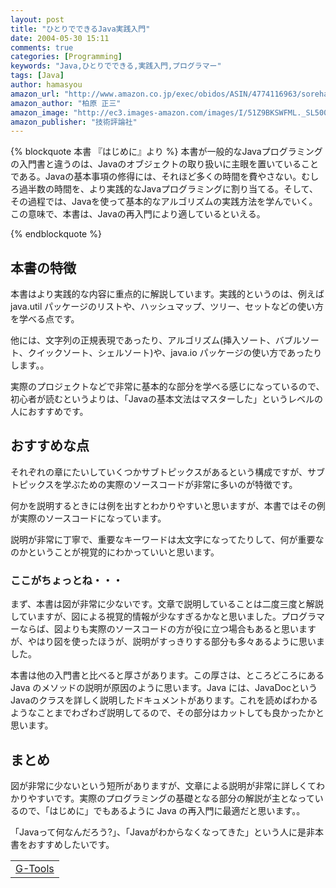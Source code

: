 ```yaml
---
layout: post
title: "ひとりでできるJava実践入門"
date: 2004-05-30 15:11
comments: true
categories: [Programming]
keywords: "Java,ひとりでできる,実践入門,プログラマー"
tags: [Java]
author: hamasyou
amazon_url: "http://www.amazon.co.jp/exec/obidos/ASIN/4774116963/sorehabooks-22"
amazon_author: "柏原 正三"
amazon_image: "http://ec3.images-amazon.com/images/I/51Z9BKSWFML._SL500_AA300_.jpg"
amazon_publisher: "技術評論社"
---
```


{% blockquote 本書 『はじめに』より %}
本書が一般的なJavaプログラミングの入門書と違うのは、Javaのオブジェクトの取り扱いに主眼を置いていることである。Javaの基本事項の修得には、それほど多くの時間を費やさない。むしろ過半数の時間を、より実践的なJavaプログラミングに割り当てる。そして、その過程では、Javaを使って基本的なアルゴリズムの実践方法を学んでいく。この意味で、本書は、Javaの再入門により適しているといえる。


{% endblockquote %}


<!-- more -->

<h2>本書の特徴</h2>

本書はより実践的な内容に重点的に解説しています。実践的というのは、例えば java.util パッケージのリストや、ハッシュマップ、ツリー、セットなどの使い方を学べる点です。

他には、文字列の正規表現であったり、アルゴリズム(挿入ソート、バブルソート、クイックソート、シェルソート)や、java.io パッケージの使い方であったりします。。

実際のプロジェクトなどで非常に基本的な部分を学べる感じになっているので、初心者が読むというよりは、「Javaの基本文法はマスターした」というレベルの人におすすめです。

<h2>おすすめな点</h2>

それぞれの章にたいしていくつかサブトピックスがあるという構成ですが、サブトピックスを学ぶための実際のソースコードが非常に多いのが特徴です。

何かを説明するときには例を出すとわかりやすいと思いますが、本書ではその例が実際のソースコードになっています。

説明が非常に丁寧で、重要なキーワードは太文字になってたりして、何が重要なのかということが視覚的にわかっていいと思います。

<h3>ここがちょっとね・・・</h3>

まず、本書は図が非常に少ないです。文章で説明していることは二度三度と解説していますが、図による視覚的情報が少なすぎるかなと思いました。プログラマーならば、図よりも実際のソースコードの方が役に立つ場合もあると思いますが、やはり図を使ったほうが、説明がすっきりする部分も多々あるように思いました。

本書は他の入門書と比べると厚さがあります。この厚さは、ところどころにある Java のメソッドの説明が原因のように思います。Java には、JavaDocというJavaのクラスを詳しく説明したドキュメントがあります。これを読めばわかるようなことまでわざわざ説明してるので、その部分はカットしても良かったかと思います。

<h2>まとめ</h2>

図が非常に少ないという短所がありますが、文章による説明が非常に詳しくてわかりやすいです。実際のプログラミングの基礎となる部分の解説が主となっているので、「はじめに」でもあるように Java の再入門に最適だと思います。。

「Javaって何なんだろう?」、「Javaがわからなくなってきた」という人に是非本書をおすすめしたいです。


<table  border="0" cellpadding="5"><tr><td colspan="2"><a href="http://www.amazon.co.jp/%E3%81%AF%E3%81%98%E3%82%81%E3%81%A6%E3%81%AEJava%E5%AE%8C%E5%85%A8%E5%85%A5%E9%96%80-%E6%A8%99%E6%BA%96%E3%83%97%E3%83%AD%E3%82%B0%E3%83%A9%E3%83%9E%E3%83%BC%E3%82%BA%E3%83%A9%E3%82%A4%E3%83%96%E3%83%A9%E3%83%AA%E3%82%B7%E3%83%AA%E3%83%BC%E3%82%BA-%E6%9F%8F%E5%8E%9F-%E6%AD%A3%E4%B8%89/dp/4774114626%3FSubscriptionId%3D15SMZCTB9V8NGR2TW082%26tag%3Dsorehabooks-22%26linkCode%3Dxm2%26camp%3D2025%26creative%3D165953%26creativeASIN%3D4774114626" rel="external nofollow">G-Tools</a></font></td></tr></table>


